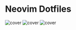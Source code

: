 # Neovim Dotfiles

![cover](./dist/image.png)
![cover](./dist/image2.png)
![cover](./dist/imge3.png)
